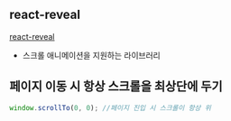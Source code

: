 ## react-reveal

[react-reveal](https://www.react-reveal.com/)

-   스크롤 애니메이션을 지원하는 라이브러리

## 페이지 이동 시 항상 스크롤을 최상단에 두기

```js
window.scrollTo(0, 0); //페이지 진입 시 스크롤이 항상 위
```
